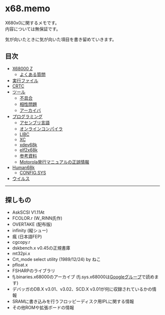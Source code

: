 # x68.memo
X680x0に関するメモです。  
内容については無保証です。

気が向いたときに気が向いた項目を書き留めていきます。

## 目次
* [X68000 Z](x68z/README.md)
  * [よくある質問](x68z/faq.md)
* [実行ファイル](execfile.md)
* [CRTC](crtc.md)
* [ツール](tool/README.md)
  * [不具合](tool/bugs.md)
  * [相性問題](tool/conflict.md)
  * [アーカイバ](tool/archiver.md)
* [プログラミング](prog/README.md)
  * [アセンブリ言語](prog/asm.md)
  * [オンラインコンパイラ](prog/onlinecompiler.md)
  * [LIBC](prog/libc/README.md)
  * [XC](prog/xc/README.md)
  * [xdev68k](prog/xdev68k.md)
  * [elf2x68k](prog/elf2x68k.md)
  * [参考資料](prog/reference.md)
  * [Motorola発行マニュアルの正誤情報](prog/m68um_errata.md)
* [Human68k](human68k/README.md)
  * [CONFIG.SYS](human68k/configsys/README.md)
* [ウイルス](virus.md)


----

## 探しもの

* AskSCSI V1.11At
* FCOLOR.r (W_RINN氏作)
* OVERTAKE (配布版)
* infinity (縦シュー)
* 瘋 (日本語FEP)
* cgcopy.r
* dskbench.x v0.45の正規書庫
* mt32pi.x
* Crt_mode select utility (1989/12/24) by ねこ
* pfloat.x
* FSHARPのライブラリ
* fj.binaries.x68000のアーカイブ
  (fj.sys.x68000は[Googleグループ](https://groups.google.com/g/fj.sys.x68000)で読めます)
* デバッガのDB.X v3.01、v3.02、SCD.X v3.01が何に収録されているかの情報
* SRAMに書き込みを行うフロッピーディスク用IPLに関する情報
* その他ROMや拡張ボードの情報

